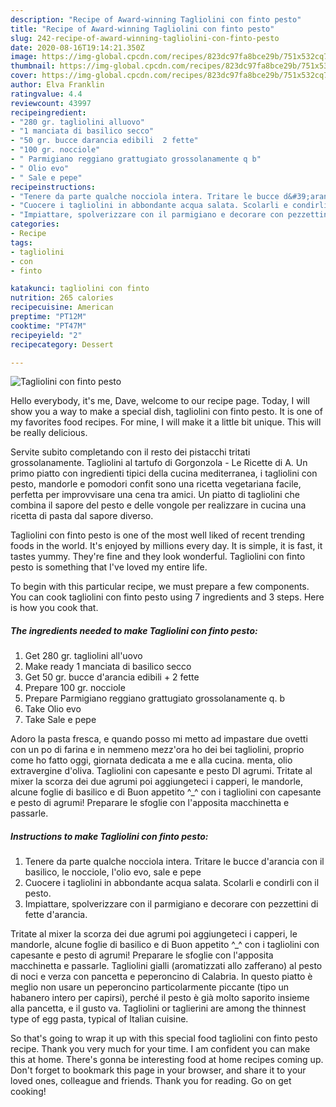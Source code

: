 ```yaml
---
description: "Recipe of Award-winning Tagliolini con finto pesto"
title: "Recipe of Award-winning Tagliolini con finto pesto"
slug: 242-recipe-of-award-winning-tagliolini-con-finto-pesto
date: 2020-08-16T19:14:21.350Z
image: https://img-global.cpcdn.com/recipes/823dc97fa8bce29b/751x532cq70/tagliolini-con-finto-pesto-recipe-main-photo.jpg
thumbnail: https://img-global.cpcdn.com/recipes/823dc97fa8bce29b/751x532cq70/tagliolini-con-finto-pesto-recipe-main-photo.jpg
cover: https://img-global.cpcdn.com/recipes/823dc97fa8bce29b/751x532cq70/tagliolini-con-finto-pesto-recipe-main-photo.jpg
author: Elva Franklin
ratingvalue: 4.4
reviewcount: 43997
recipeingredient:
- "280 gr. tagliolini alluovo"
- "1 manciata di basilico secco"
- "50 gr. bucce darancia edibili  2 fette"
- "100 gr. nocciole"
- " Parmigiano reggiano grattugiato grossolanamente q b"
- " Olio evo"
- " Sale e pepe"
recipeinstructions:
- "Tenere da parte qualche nocciola intera. Tritare le bucce d&#39;arancia con il basilico, le nocciole, l&#39;olio evo, sale e pepe"
- "Cuocere i tagliolini in abbondante acqua salata. Scolarli e condirli con il pesto."
- "Impiattare, spolverizzare con il parmigiano e decorare con pezzettini di fette d&#39;arancia."
categories:
- Recipe
tags:
- tagliolini
- con
- finto

katakunci: tagliolini con finto 
nutrition: 265 calories
recipecuisine: American
preptime: "PT12M"
cooktime: "PT47M"
recipeyield: "2"
recipecategory: Dessert

---
```



![Tagliolini con finto pesto](https://img-global.cpcdn.com/recipes/823dc97fa8bce29b/751x532cq70/tagliolini-con-finto-pesto-recipe-main-photo.jpg)

Hello everybody, it's me, Dave, welcome to our recipe page. Today, I will show you a way to make a special dish, tagliolini con finto pesto. It is one of my favorites food recipes. For mine, I will make it a little bit unique. This will be really delicious.

Servite subito completando con il resto dei pistacchi tritati grossolanamente. Tagliolini al tartufo di Gorgonzola - Le Ricette di A. Un primo piatto con ingredienti tipici della cucina mediterranea, i tagliolini con pesto, mandorle e pomodori confit sono una ricetta vegetariana facile, perfetta per improvvisare una cena tra amici. Un piatto di tagliolini che combina il sapore del pesto e delle vongole per realizzare in cucina una ricetta di pasta dal sapore diverso.

Tagliolini con finto pesto is one of the most well liked of recent trending foods in the world. It's enjoyed by millions every day. It is simple, it is fast, it tastes yummy. They're fine and they look wonderful. Tagliolini con finto pesto is something that I've loved my entire life.


To begin with this particular recipe, we must prepare a few components. You can cook tagliolini con finto pesto using 7 ingredients and 3 steps. Here is how you cook that.

<!--inarticleads1-->

##### The ingredients needed to make Tagliolini con finto pesto:

1. Get 280 gr. tagliolini all&#39;uovo
1. Make ready 1 manciata di basilico secco
1. Get 50 gr. bucce d&#39;arancia edibili + 2 fette
1. Prepare 100 gr. nocciole
1. Prepare  Parmigiano reggiano grattugiato grossolanamente q. b
1. Take  Olio evo
1. Take  Sale e pepe


Adoro la pasta fresca, e quando posso mi metto ad impastare due ovetti con un po di farina e in nemmeno mezz&#39;ora ho dei bei tagliolini, proprio come ho fatto oggi, giornata dedicata a me e alla cucina. menta, olio extravergine d&#39;oliva. Tagliolini con capesante e pesto DI agrumi. Tritate al mixer la scorza dei due agrumi poi aggiungeteci i capperi, le mandorle, alcune foglie di basilico e di Buon appetito ^_^ con i tagliolini con capesante e pesto di agrumi! Preparare le sfoglie con l&#39;apposita macchinetta e passarle. 

<!--inarticleads2-->

##### Instructions to make Tagliolini con finto pesto:

1. Tenere da parte qualche nocciola intera. Tritare le bucce d&#39;arancia con il basilico, le nocciole, l&#39;olio evo, sale e pepe
1. Cuocere i tagliolini in abbondante acqua salata. Scolarli e condirli con il pesto.
1. Impiattare, spolverizzare con il parmigiano e decorare con pezzettini di fette d&#39;arancia.


Tritate al mixer la scorza dei due agrumi poi aggiungeteci i capperi, le mandorle, alcune foglie di basilico e di Buon appetito ^_^ con i tagliolini con capesante e pesto di agrumi! Preparare le sfoglie con l&#39;apposita macchinetta e passarle. Tagliolini gialli (aromatizzati allo zafferano) al pesto di noci e verza con pancetta e peperoncino di Calabria. In questo piatto è meglio non usare un peperoncino particolarmente piccante (tipo un habanero intero per capirsi), perché il pesto è già molto saporito insieme alla pancetta, e il gusto va. Tagliolini or taglierini are among the thinnest type of egg pasta, typical of Italian cuisine. 

So that's going to wrap it up with this special food tagliolini con finto pesto recipe. Thank you very much for your time. I am confident you can make this at home. There's gonna be interesting food at home recipes coming up. Don't forget to bookmark this page in your browser, and share it to your loved ones, colleague and friends. Thank you for reading. Go on get cooking!
